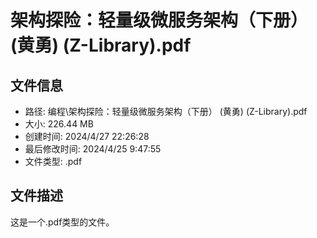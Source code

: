 ﻿# 架构探险：轻量级微服务架构（下册） (黄勇) (Z-Library).pdf

## 文件信息
- 路径: 编程\架构探险：轻量级微服务架构（下册） (黄勇) (Z-Library).pdf
- 大小: 226.44 MB
- 创建时间: 2024/4/27 22:26:28
- 最后修改时间: 2024/4/25 9:47:55
- 文件类型: .pdf

## 文件描述
这是一个.pdf类型的文件。

